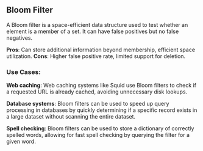 ## Bloom Filter
A Bloom filter is a space-efficient data structure used to test whether an element is a member of a set. 
It can have false positives but no false negatives.

**Pros**: Can store additional information beyond membership, efficient space utilization.
**Cons**: Higher false positive rate, limited support for deletion.

### Use Cases:

**Web caching**: Web caching systems like Squid use Bloom filters to check if a requested URL is already cached, avoiding unnecessary disk lookups.

**Database systems**: Bloom filters can be used to speed up query processing in databases by quickly determining if a specific record exists in a large dataset without scanning the entire dataset.

**Spell checking**: Bloom filters can be used to store a dictionary of correctly spelled words, allowing for fast spell checking by querying the filter for a given word.